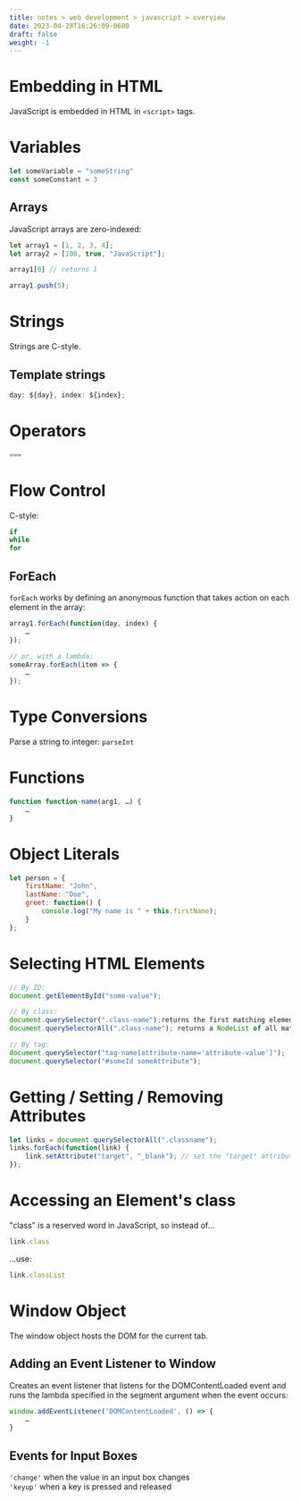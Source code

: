 ```yaml
---
title: notes > web development > javascript > overview
date: 2023-04-28T16:26:09-0600
draft: false
weight: -1
---
```


# Embedding in HTML
JavaScript is embedded in HTML in `<script>` tags.

# Variables
```js
let someVariable = "someString"
const someConstant = 3
```

## Arrays
JavaScript arrays are zero-indexed:
```js
let array1 = [1, 2, 3, 4];
let array2 = [100, true, "JavaScript"];

array1[0] // returns 1

array1.push(5);
```

# Strings
Strings are C-style.

## Template strings
```js
day: ${day}, index: ${index};
```
# Operators
```js
===
```

# Flow Control
C-style:
```js
if
while
for
```

## ForEach
`forEach` works by defining an anonymous function that takes action on each element in the array:
```js
array1.forEach(function(day, index) {
    …
});

// or, with a lambda:
someArray.forEach(item => {
    …
});
```

# Type Conversions
Parse a string to integer: `parseInt`

# Functions
```js
function function-name(arg1, …) {
    …
}
```

# Object Literals
```js
let person = {
    firstName: "John",
    lastName: "Doe",
    greet: function() {
        console.log("My name is " + this.firstName);
    }
};
```
# Selecting HTML Elements
```js
// By ID:
document.getElementById("some-value");

// By class:
document.querySelector(".class-name");returns the first matching element
document.querySelectorAll(".class-name"); returns a NodeList of all matching elements

// By tag:
document.querySelector("tag-name[attribute-name='attribute-value']");
document.querySelector("#someId someAttribute");
```

# Getting / Setting / Removing Attributes
```js
let links = document.querySelectorAll(".classname");
links.forEach(function(link) {
    link.setAttribute("target", "_blank"); // set the "target" attribute to "_blank"
});
```

# Accessing an Element's class
"class" is a reserved word in JavaScript, so instead of…
```js
link.class
```

…use:
```js
link.classList
```

# Window Object
The window object hosts the DOM for the current tab.

## Adding an Event Listener to Window
Creates an event listener that listens for the DOMContentLoaded event and runs the lambda specified
in the segment argument when the event occurs:
```js
window.addEventListener('DOMContentLoaded', () => {
    …
}
```

## Events for Input Boxes
`'change'` when the value in an input box changes  
`'keyup'` when a key is pressed and released  

